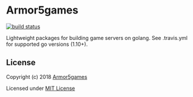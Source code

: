 # Armor5games

[![build status](https://travis-ci.org/armor5games/a5g.svg)](https://travis-ci.org/armor5games/a5g)

Lightweight packages for building game servers on golang.
See .travis.yml for supported go versions (1.10+).

## License

Copyright (c) 2018 [Armor5games](https://github.com/armor5games)

Licensed under [MIT License](./LICENSE)

